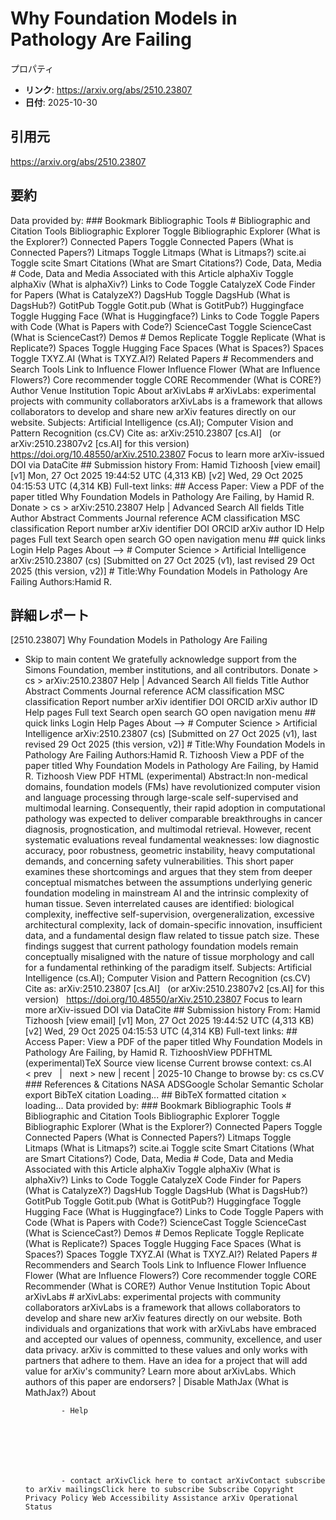 # Why Foundation Models in Pathology Are Failing

プロパティ  
- **リンク**: https://arxiv.org/abs/2510.23807  
- **日付**: 2025-10-30  

## 引用元
https://arxiv.org/abs/2510.23807

## 要約
Data provided by: ### Bookmark Bibliographic Tools # Bibliographic and Citation Tools Bibliographic Explorer Toggle Bibliographic Explorer (What is the Explorer?) Connected Papers Toggle Connected Papers (What is Connected Papers?) Litmaps Toggle Litmaps (What is Litmaps?) scite.ai Toggle scite Smart Citations (What are Smart Citations?) Code, Data, Media # Code, Data and Media Associated with this Article alphaXiv Toggle alphaXiv (What is alphaXiv?) Links to Code Toggle CatalyzeX Code Finder for Papers (What is CatalyzeX?) DagsHub Toggle DagsHub (What is DagsHub?) GotitPub Toggle Gotit.pub (What is GotitPub?) Huggingface Toggle Hugging Face (What is Huggingface?) Links to Code Toggle Papers with Code (What is Papers with Code?) ScienceCast Toggle ScienceCast (What is ScienceCast?) Demos # Demos Replicate Toggle Replicate (What is Replicate?) Spaces Toggle Hugging Face Spaces (What is Spaces?) Spaces Toggle TXYZ.AI (What is TXYZ.AI?) Related Papers # Recommenders and Search Tools Link to Influence Flower Influence Flower (What are Influence Flowers?) Core recommender toggle CORE Recommender (What is CORE?) Author Venue Institution Topic About arXivLabs # arXivLabs: experimental projects with community collaborators arXivLabs is a framework that allows collaborators to develop and share new arXiv features directly on our website. Subjects: Artificial Intelligence (cs.AI); Computer Vision and Pattern Recognition (cs.CV) Cite as: arXiv:2510.23807 [cs.AI] &nbsp; (or arXiv:2510.23807v2 [cs.AI] for this version) &nbsp; https://doi.org/10.48550/arXiv.2510.23807 Focus to learn more arXiv-issued DOI via DataCite ## Submission history From: Hamid Tizhoosh [view email] [v1] Mon, 27 Oct 2025 19:44:52 UTC (4,313 KB) [v2] Wed, 29 Oct 2025 04:15:53 UTC (4,314 KB) Full-text links: ## Access Paper: View a PDF of the paper titled Why Foundation Models in Pathology Are Failing, by Hamid R. Donate &gt; cs &gt; arXiv:2510.23807 Help | Advanced Search All fields Title Author Abstract Comments Journal reference ACM classification MSC classification Report number arXiv identifier DOI ORCID arXiv author ID Help pages Full text Search open search GO open navigation menu ## quick links Login Help Pages About --> # Computer Science > Artificial Intelligence arXiv:2510.23807 (cs) [Submitted on 27 Oct 2025 (v1), last revised 29 Oct 2025 (this version, v2)] # Title:Why Foundation Models in Pathology Are Failing Authors:Hamid R.

## 詳細レポート
[2510.23807] Why Foundation Models in Pathology Are Failing
  
  - Skip to main content We gratefully acknowledge support from the Simons Foundation, member institutions, and all contributors. Donate &gt; cs &gt; arXiv:2510.23807 Help | Advanced Search All fields Title Author Abstract Comments Journal reference ACM classification MSC classification Report number arXiv identifier DOI ORCID arXiv author ID Help pages Full text Search open search GO open navigation menu ## quick links Login Help Pages About --> # Computer Science > Artificial Intelligence arXiv:2510.23807 (cs) [Submitted on 27 Oct 2025 (v1), last revised 29 Oct 2025 (this version, v2)] # Title:Why Foundation Models in Pathology Are Failing Authors:Hamid R. Tizhoosh View a PDF of the paper titled Why Foundation Models in Pathology Are Failing, by Hamid R. Tizhoosh View PDF HTML (experimental) Abstract:In non-medical domains, foundation models (FMs) have revolutionized computer vision and language processing through large-scale self-supervised and multimodal learning. Consequently, their rapid adoption in computational pathology was expected to deliver comparable breakthroughs in cancer diagnosis, prognostication, and multimodal retrieval. However, recent systematic evaluations reveal fundamental weaknesses: low diagnostic accuracy, poor robustness, geometric instability, heavy computational demands, and concerning safety vulnerabilities. This short paper examines these shortcomings and argues that they stem from deeper conceptual mismatches between the assumptions underlying generic foundation modeling in mainstream AI and the intrinsic complexity of human tissue. Seven interrelated causes are identified: biological complexity, ineffective self-supervision, overgeneralization, excessive architectural complexity, lack of domain-specific innovation, insufficient data, and a fundamental design flaw related to tissue patch size. These findings suggest that current pathology foundation models remain conceptually misaligned with the nature of tissue morphology and call for a fundamental rethinking of the paradigm itself. Subjects: Artificial Intelligence (cs.AI); Computer Vision and Pattern Recognition (cs.CV) Cite as: arXiv:2510.23807 [cs.AI] &nbsp; (or arXiv:2510.23807v2 [cs.AI] for this version) &nbsp; https://doi.org/10.48550/arXiv.2510.23807 Focus to learn more arXiv-issued DOI via DataCite ## Submission history From: Hamid Tizhoosh [view email] [v1] Mon, 27 Oct 2025 19:44:52 UTC (4,313 KB) [v2] Wed, 29 Oct 2025 04:15:53 UTC (4,314 KB) Full-text links: ## Access Paper: View a PDF of the paper titled Why Foundation Models in Pathology Are Failing, by Hamid R. TizhooshView PDFHTML (experimental)TeX Source view license Current browse context: cs.AI &lt;&nbsp;prev &nbsp; | &nbsp; next&nbsp;&gt; new | recent | 2025-10 Change to browse by: cs cs.CV ### References &amp; Citations NASA ADSGoogle Scholar Semantic Scholar export BibTeX citation Loading... ## BibTeX formatted citation &times; loading... Data provided by: ### Bookmark Bibliographic Tools # Bibliographic and Citation Tools Bibliographic Explorer Toggle Bibliographic Explorer (What is the Explorer?) Connected Papers Toggle Connected Papers (What is Connected Papers?) Litmaps Toggle Litmaps (What is Litmaps?) scite.ai Toggle scite Smart Citations (What are Smart Citations?) Code, Data, Media # Code, Data and Media Associated with this Article alphaXiv Toggle alphaXiv (What is alphaXiv?) Links to Code Toggle CatalyzeX Code Finder for Papers (What is CatalyzeX?) DagsHub Toggle DagsHub (What is DagsHub?) GotitPub Toggle Gotit.pub (What is GotitPub?) Huggingface Toggle Hugging Face (What is Huggingface?) Links to Code Toggle Papers with Code (What is Papers with Code?) ScienceCast Toggle ScienceCast (What is ScienceCast?) Demos # Demos Replicate Toggle Replicate (What is Replicate?) Spaces Toggle Hugging Face Spaces (What is Spaces?) Spaces Toggle TXYZ.AI (What is TXYZ.AI?) Related Papers # Recommenders and Search Tools Link to Influence Flower Influence Flower (What are Influence Flowers?) Core recommender toggle CORE Recommender (What is CORE?) Author Venue Institution Topic About arXivLabs # arXivLabs: experimental projects with community collaborators arXivLabs is a framework that allows collaborators to develop and share new arXiv features directly on our website. Both individuals and organizations that work with arXivLabs have embraced and accepted our values of openness, community, excellence, and user data privacy. arXiv is committed to these values and only works with partners that adhere to them. Have an idea for a project that will add value for arXiv's community? Learn more about arXivLabs. Which authors of this paper are endorsers? | Disable MathJax (What is MathJax?) About

                - Help

              

            
            
              

                - contact arXivClick here to contact arXivContact subscribe to arXiv mailingsClick here to subscribe Subscribe Copyright Privacy Policy Web Accessibility Assistance arXiv Operational Status
